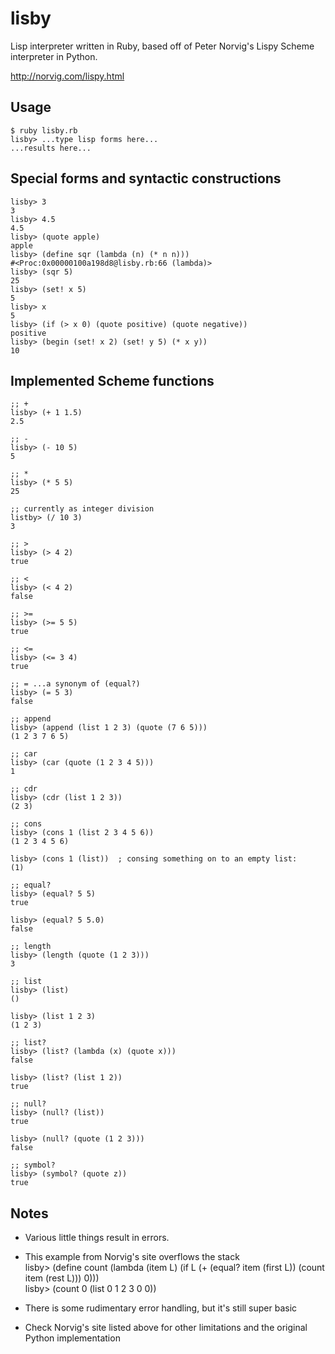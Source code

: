 lisby
=====

Lisp interpreter written in Ruby, based off of Peter Norvig's Lispy Scheme interpreter in Python.

http://norvig.com/lispy.html

Usage
-----

	$ ruby lisby.rb
	lisby> ...type lisp forms here...
	...results here...


Special forms and syntactic constructions
-----------------------------------------

	lisby> 3
	3
	lisby> 4.5
	4.5
	lisby> (quote apple)
	apple
	lisby> (define sqr (lambda (n) (* n n)))    
	#<Proc:0x00000100a198d8@lisby.rb:66 (lambda)>
	lisby> (sqr 5)
	25
	lisby> (set! x 5)
	5
	lisby> x
	5
	lisby> (if (> x 0) (quote positive) (quote negative))
	positive
	lisby> (begin (set! x 2) (set! y 5) (* x y))
	10

Implemented Scheme functions
----------------------------
	;; +
	lisby> (+ 1 1.5)
	2.5

	;; -
	lisby> (- 10 5)
	5

	;; *
	lisby> (* 5 5)
	25

	;; currently as integer division
	listby> (/ 10 3)
	3

	;; >
	lisby> (> 4 2)
	true

	;; <
	lisby> (< 4 2)
	false

	;; >=
	lisby> (>= 5 5)
	true

	;; <=
	lisby> (<= 3 4)
	true

	;; = ...a synonym of (equal?)
	lisby> (= 5 3)
	false

	;; append
	lisby> (append (list 1 2 3) (quote (7 6 5)))
	(1 2 3 7 6 5)

	;; car
	lisby> (car (quote (1 2 3 4 5)))
	1

	;; cdr
	lisby> (cdr (list 1 2 3))
	(2 3)

	;; cons
	lisby> (cons 1 (list 2 3 4 5 6))
	(1 2 3 4 5 6)

	lisby> (cons 1 (list)) 	; consing something on to an empty list:
	(1)

	;; equal?
	lisby> (equal? 5 5)
	true

	lisby> (equal? 5 5.0)
	false

	;; length
	lisby> (length (quote (1 2 3)))
	3

	;; list
	lisby> (list)
	()
	
	lisby> (list 1 2 3)
	(1 2 3)

	;; list?
	lisby> (list? (lambda (x) (quote x)))
	false
	
	lisby> (list? (list 1 2))
	true

	;; null?
	lisby> (null? (list))
	true

	lisby> (null? (quote (1 2 3)))
	false

	;; symbol?
	lisby> (symbol? (quote z))
	true

Notes
-----

- Various little things result in errors.

- This example from Norvig's site overflows the stack  
    lisby> (define count (lambda (item L) (if L (+ (equal? item (first L)) (count item (rest L))) 0)))  
    lisby> (count 0 (list 0 1 2 3 0 0))

- There is some rudimentary error handling, but it's still super basic

- Check Norvig's site listed above for other limitations and the original Python implementation

